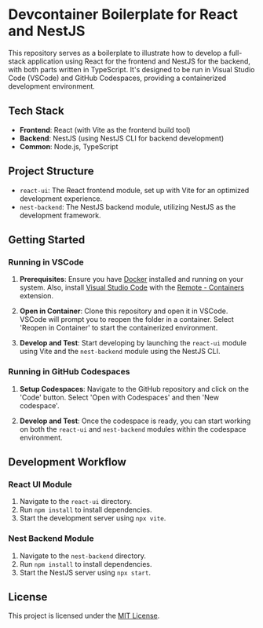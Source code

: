 # Devcontainer Boilerplate for React and NestJS

This repository serves as a boilerplate to illustrate how to develop a full-stack application using React for the frontend and NestJS for the backend, with both parts written in TypeScript. It's designed to be run in Visual Studio Code (VSCode) and GitHub Codespaces, providing a containerized development environment.

## Tech Stack

- **Frontend**: React (with Vite as the frontend build tool)
- **Backend**: NestJS (using NestJS CLI for backend development)
- **Common**: Node.js, TypeScript

## Project Structure

- `react-ui`: The React frontend module, set up with Vite for an optimized development experience.
- `nest-backend`: The NestJS backend module, utilizing NestJS as the development framework.

## Getting Started

### Running in VSCode

1. **Prerequisites**: Ensure you have [Docker](https://www.docker.com/products/docker-desktop) installed and running on your system. Also, install [Visual Studio Code](https://code.visualstudio.com/) with the [Remote - Containers](https://marketplace.visualstudio.com/items?itemName=ms-vscode-remote.remote-containers) extension.

2. **Open in Container**: Clone this repository and open it in VSCode. VSCode will prompt you to reopen the folder in a container. Select 'Reopen in Container' to start the containerized environment.

3. **Develop and Test**: Start developing by launching the `react-ui` module using Vite and the `nest-backend` module using the NestJS CLI.

### Running in GitHub Codespaces

1. **Setup Codespaces**: Navigate to the GitHub repository and click on the 'Code' button. Select 'Open with Codespaces' and then 'New codespace'.

2. **Develop and Test**: Once the codespace is ready, you can start working on both the `react-ui` and `nest-backend` modules within the codespace environment.

## Development Workflow

### React UI Module

1. Navigate to the `react-ui` directory.
2. Run `npm install` to install dependencies.
3. Start the development server using `npx vite`.

### Nest Backend Module

1. Navigate to the `nest-backend` directory.
2. Run `npm install` to install dependencies.
3. Start the NestJS server using `npx start`.

## License

This project is licensed under the [MIT License](LICENSE).
